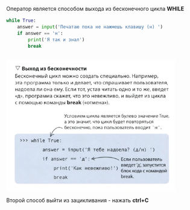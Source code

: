 Оператор является способом выхода из бесконечного цикла **WHILE**
```python
while True:
    answer = input('Печатаю пока не нажмешь клавишу (н) ')
    if answer == 'н':
	    print('Я так и знал')
	    break
    
```
![](../../01.Программирование_на_Pyth_для_детей/_Pictures/Pasted_image_20250305224241.png)

Второй способ выйти из зацикливания - нажать **ctrl+C**